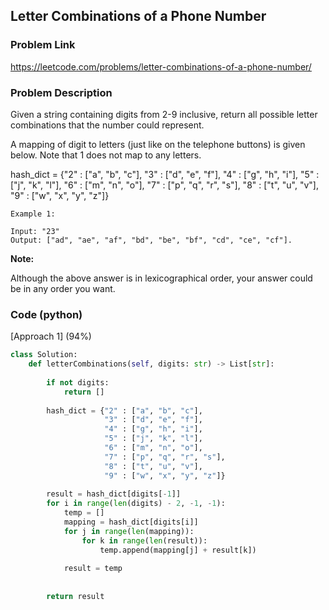 ## Letter Combinations of a Phone Number

### Problem Link

https://leetcode.com/problems/letter-combinations-of-a-phone-number/

### Problem Description 

Given a string containing digits from 2-9 inclusive, return all possible letter combinations that the number could represent.

A mapping of digit to letters (just like on the telephone buttons) is given below. Note that 1 does not map to any letters.

hash_dict = {"2" : ["a", "b", "c"],
            "3" : ["d", "e", "f"], 
            "4" : ["g", "h", "i"], 
            "5" : ["j", "k", "l"], 
            "6" : ["m", "n", "o"], 
            "7" : ["p", "q", "r", "s"], 
            "8" : ["t", "u", "v"], 
            "9" : ["w", "x", "y", "z"]}

```
Example 1:

Input: "23"
Output: ["ad", "ae", "af", "bd", "be", "bf", "cd", "ce", "cf"].

```

**Note:**

Although the above answer is in lexicographical order, your answer could be in any order you want.

### Code (python)

[Approach 1] (94%)

```python
class Solution:
    def letterCombinations(self, digits: str) -> List[str]:
        
        if not digits:
            return []
        
        hash_dict = {"2" : ["a", "b", "c"],
                     "3" : ["d", "e", "f"], 
                     "4" : ["g", "h", "i"], 
                     "5" : ["j", "k", "l"], 
                     "6" : ["m", "n", "o"], 
                     "7" : ["p", "q", "r", "s"], 
                     "8" : ["t", "u", "v"], 
                     "9" : ["w", "x", "y", "z"]}
        
        result = hash_dict[digits[-1]]
        for i in range(len(digits) - 2, -1, -1):
            temp = []
            mapping = hash_dict[digits[i]]
            for j in range(len(mapping)):
                for k in range(len(result)):
                    temp.append(mapping[j] + result[k])
                    
            result = temp
        
        
        return result
```